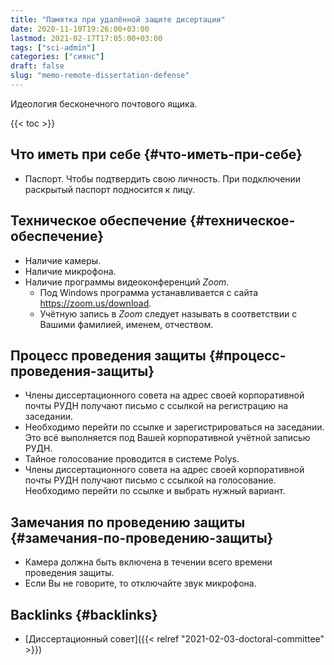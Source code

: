 ```yaml
---
title: "Памятка при удалённой защите дисертации"
date: 2020-11-10T19:26:00+03:00
lastmod: 2021-02-17T17:05:00+03:00
tags: ["sci-admin"]
categories: ["сиянс"]
draft: false
slug: "memo-remote-dissertation-defense"
---
```


Идеология бесконечного почтового ящика.

<!--more-->

{{< toc >}}


## Что иметь при себе {#что-иметь-при-себе}

-   Паспорт. Чтобы подтвердить свою личность. При подключении раскрытый паспорт подносится к лицу.


## Техническое обеспечение {#техническое-обеспечение}

-   Наличие камеры.
-   Наличие микрофона.
-   Наличие программы видеоконференций _Zoom_.
    -   Под Windows программа устанавливается с сайта <https://zoom.us/download>.
    -   Учётную запись в _Zoom_ следует называть в соответствии с Вашими фамилией, именем, отчеством.


## Процесс проведения защиты {#процесс-проведения-защиты}

-   Члены диссертационного совета на адрес своей корпоративной почты РУДН получают письмо с ссылкой на регистрацию на заседании.
-   Необходимо перейти по ссылке и зарегистрироваться на заседании. Это всё выполняется под Вашей корпоративной учётной записью РУДН.
-   Тайное голосование проводится в системе Polys.
-   Члены диссертационного совета на адрес своей корпоративной почты РУДН получают письмо с ссылкой на голосование. Необходимо перейти по ссылке и выбрать нужный вариант.


## Замечания по проведению защиты {#замечания-по-проведению-защиты}

-   Камера должна быть включена в течении всего времени проведения защиты.
-   Если Вы не говорите, то отключайте звук микрофона.


## Backlinks {#backlinks}

-   [Диссертационный совет]({{< relref "2021-02-03-doctoral-committee" >}})
